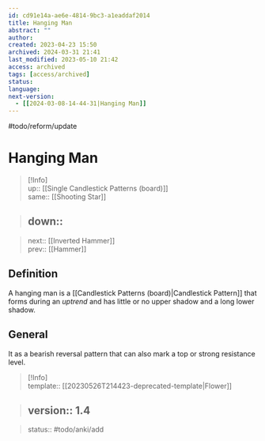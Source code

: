 ```yaml
---
id: cd91e14a-ae6e-4814-9bc3-a1eaddaf2014
title: Hanging Man
abstract: ""
author: 
created: 2023-04-23 15:50
archived: 2024-03-31 21:41
last_modified: 2023-05-10 21:42
access: archived
tags: [access/archived]
status: 
language: 
next-version:
  - [[2024-03-08-14-44-31|Hanging Man]]
---
```


#todo/reform/update 

# Hanging Man

> [!Info]  
> up:: [[Single Candlestick Patterns (board)]]  
> same:: [[Shooting Star]]  
>

> down::
> ---  

>
> next:: [[Inverted Hammer]]  
> prev:: [[Hammer]]

## Definition

A hanging man is a [[Candlestick Patterns (board)|Candlestick Pattern]] that forms during an *uptrend* and has little or no upper shadow and a long lower shadow.

## General

It as a bearish reversal pattern that can also mark a top or strong resistance level.

> [!Info]  
> template:: [[20230526T214423-deprecated-template|Flower]]  
>

> version:: 1.4
> ---  

>
> status:: #todo/anki/add 
